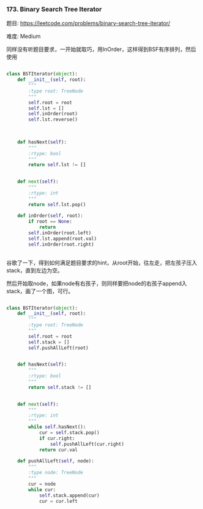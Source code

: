 ### 173. Binary Search Tree Iterator

题目:
<https://leetcode.com/problems/binary-search-tree-iterator/>


难度:
Medium


同样没有听题目要求，一开始就取巧，用InOrder，这样得到BSF有序排列，然后使用


```python

class BSTIterator(object):
    def __init__(self, root):
        """
        :type root: TreeNode
        """
        self.root = root
        self.lst = []
        self.inOrder(root)
        self.lst.reverse()
            
        

    def hasNext(self):
        """
        :rtype: bool
        """
        return self.lst != []
        

    def next(self):
        """
        :rtype: int
        """
        return self.lst.pop()
    
    def inOrder(self, root):
        if root == None:
            return
        self.inOrder(root.left)
        self.lst.append(root.val)
        self.inOrder(root.right)
        
```

谷歌了一下，得到如何满足题目要求的hint，从root开始，往左走，把左孩子压入stack，直到左边为空。

然后开始取node，如果node有右孩子，则同样要把node的右孩子append入stack，画了一个图，可行。





```python

class BSTIterator(object):
    def __init__(self, root):
        """
        :type root: TreeNode
        """
        self.root = root
        self.stack = []
        self.pushAllLeft(root)
        

    def hasNext(self):
        """
        :rtype: bool
        """
        return self.stack != []
        

    def next(self):
        """
        :rtype: int
        """
        while self.hasNext():
            cur = self.stack.pop()
            if cur.right:
                self.pushAllLeft(cur.right)
            return cur.val
            
    def pushAllLeft(self, node):
        """
        :type node: TreeNode
        """
        cur = node
        while cur:
            self.stack.append(cur)
            cur = cur.left
```
